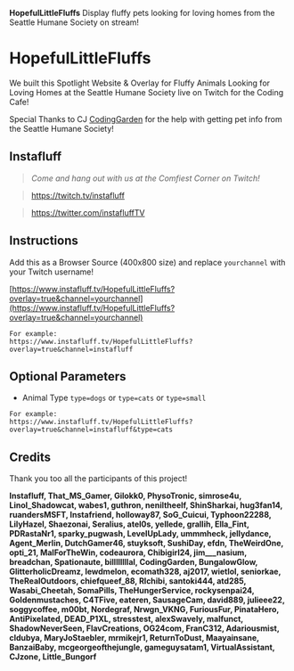 **HopefulLittleFluffs** Display fluffy pets looking for loving homes from the Seattle Humane Society on stream!

# HopefulLittleFluffs
We built this Spotlight Website & Overlay for Fluffy Animals Looking for Loving Homes at the Seattle Humane Society live on Twitch for the Coding Cafe!

Special Thanks to CJ [CodingGarden](https://twitch.tv/CodingGarden) for the help with getting pet info from the Seattle Humane Society!

## Instafluff ##
> *Come and hang out with us at the Comfiest Corner on Twitch!*

> https://twitch.tv/instafluff

> https://twitter.com/instafluffTV

## Instructions ##

Add this as a Browser Source (400x800 size) and replace `yourchannel` with your Twitch username!

[https://www.instafluff.tv/HopefulLittleFluffs?overlay=true&channel=yourchannel](https://www.instafluff.tv/HopefulLittleFluffs?overlay=true&channel=yourchannel)

```
For example:
https://www.instafluff.tv/HopefulLittleFluffs?overlay=true&channel=instafluff
```

## Optional Parameters ##

- Animal Type `type=dogs` or `type=cats` or `type=small`

```
For example:
https://www.instafluff.tv/HopefulLittleFluffs?overlay=true&channel=instafluff&type=cats
```

## Credits ##
Thank you too all the participants of this project!

**Instafluff, That_MS_Gamer, Gilokk0, PhysoTronic, simrose4u, Linol_Shadowcat, wabes1, guthron, neniltheelf, ShinSharkai, hug3fan14, ruandersMSFT, Instafriend, holloway87, SoG_Cuicui, Typhoon22288, LilyHazel, Shaezonai, Seralius, atel0s, yellede, grallih, Ella_Fint, PDRastaNr1, sparky_pugwash, LevelUpLady, ummmheck, jellydance, Agent_Merlin, DutchGamer46, stuyksoft, SushiDay, efdn, TheWeirdOne, opti_21, MalForTheWin, codeaurora, Chibigirl24, jim___nasium, breadchan, Spationaute, billllllllal, CodingGarden, BungalowGlow, GlitterholicDreamz, lewdmelon, ecomath328, aj2017, wietlol, seniorkae, TheRealOutdoors, chiefqueef_88, Rlchibi, santoki444, atd285, Wasabi_Cheetah, SomaPills, TheHungerService, rockysenpai24, Goldenmustaches, C4TFive, eateren, SausageCam, david889, julieee22, soggycoffee, m00bt, Nordegraf, Nrwgn_VKNG, FuriousFur, PinataHero, AntiPixelated, DEAD_P1XL, stresstest, alexSwavely, malfunct, ShadowNeverSeen, FlavCreations, OG24com, FranC312, Adariousmist, cldubya, MaryJoStaebler, mrmikejr1, ReturnToDust, Maayainsane, BanzaiBaby, mcgeorgeofthejungle, gameguysatam1, VirtualAssistant, CJzone, Little_Bungorf**
